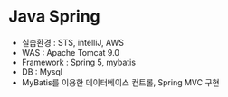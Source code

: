# Java Spring
- 실습환경 : STS, intelliJ, AWS
- WAS : Apache Tomcat 9.0
- Framework : Spring 5, mybatis 
- DB : Mysql
- MyBatis를 이용한 데이터베이스 컨트롤, Spring MVC 구현
